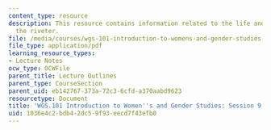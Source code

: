 ```yaml
---
content_type: resource
description: This resource contains information related to the life and times of rosie
  the riveter.
file: /media/courses/wgs-101-introduction-to-womens-and-gender-studies-fall-2014/1036e4c2bdb42dc59f93eecd7f43efb0_MITWGS_101F14_Sess9.pdf
file_type: application/pdf
learning_resource_types:
- Lecture Notes
ocw_type: OCWFile
parent_title: Lecture Outlines
parent_type: CourseSection
parent_uid: eb142767-373a-72c3-6cfd-a370aabd9623
resourcetype: Document
title: 'WGS.101 Introduction to Women''s and Gender Studies: Session 9 Lecture Outline'
uid: 1036e4c2-bdb4-2dc5-9f93-eecd7f43efb0
---
```

